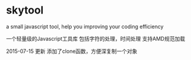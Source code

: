 # skytool
a small javascript tool, help you improving your coding efficiency

一个轻量级的Javascript工具库
包括字符的处理，时间处理
支持AMD规范加载


2015-07-15 更新
添加了clone函数，方便深复制一个对象
